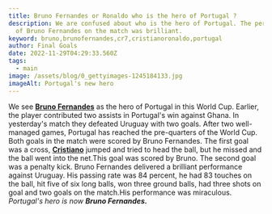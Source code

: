 ```yaml
---
title: Bruno Fernandes or Ronaldo who is the hero of Portugal ?
description: We are confused about who is the hero of Portugal. The perfomance
  of Bruno Fernandes on the match was brilliant.
keyword: bruno,brunofernandes,cr7,cristianoronaldo,portugal
author: Final Goals
date: 2022-11-29T04:29:33.560Z
tags:
  - main
image: /assets/blog/0_gettyimages-1245184133.jpg
imageAlt: Portugal's new hero
---
```

We see **[Bruno Fernandes](https://www.google.com/search?gs_ssp=eJzj4tLP1TcoMC5MMzU1YPTiTyoqzctXSEstykvMS0ktBgCBvwl6&q=bruno+fernandes&rlz=1C1JJTC_enIN1018IN1018&oq=bruno&aqs=chrome.2.69i57j46i131i433i512l3j46i433i512j0i131i433l2j0i3j0i131i433j0i271.3619j0j15&sourceid=chrome&ie=UTF-8)** as the hero of Portugal in this World Cup. Earlier, the player contributed two assists in Portugal's win against Ghana. In yesterday's match they defeated Uruguay with two goals. After two well-managed games, Portugal has reached the pre-quarters of the World Cup. Both goals in the match were scored by Bruno Fernandes. The first goal was a cross, **[Cristiano](https://www.google.com/search?gs_ssp=eJzj4tTP1TcwqigxKzRg9BJMLsosLslMzMtXKMrPS8xJyQcAkaUKOw&q=cristiano+ronaldo&rlz=1C1JJTC_enIN1018IN1018&oq=crist&aqs=chrome.1.0i67i131i355i433j46i67i131i433j69i57j46i67i131i433j0i131i433i512j0i512j0i131i433i512l3j0i512.5543j0j7&sourceid=chrome&ie=UTF-8)** jumped and tried to head the ball, but he missed and the ball went into the net.This goal was scored by Bruno. The second goal was a penalty kick. Bruno Fernandes delivered a brilliant performance against Uruguay. His passing rate was 84 percent, he had 83 touches on the ball, hit five of six long balls, won three  ground balls, had three shots on goal and two goals on the match.His performance was miraculous. *Portugal's hero* *is now **Bruno Fernandes.***
